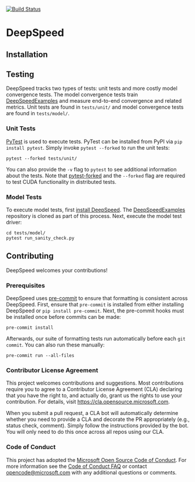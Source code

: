 [![Build Status](https://msdlserving.visualstudio.com/DeepScale/_apis/build/status/DeepSpeed%20GPU%20CI?branchName=master)](https://msdlserving.visualstudio.com/DeepScale/_build/latest?definitionId=36&branchName=master)

# DeepSpeed

## Installation


## Testing

DeepSpeed tracks two types of tests: unit tests and more costly model convergence tests.
The model convergence tests train
[DeepSpeedExamples](https://github.com/microsoft/DeepSpeedExamples/) and measure
end-to-end convergence and related metrics.  Unit tests are found in `tests/unit/` and
model convergence tests are found in `tests/model/`.

### Unit Tests
[PyTest](https://docs.pytest.org/en/latest/) is used to execute tests. PyTest can be
installed from PyPI via `pip install pytest`. Simply invoke `pytest --forked` to run the
unit tests:

    pytest --forked tests/unit/

You can also provide the `-v` flag to `pytest` to see additional information about the
tests. Note that [pytest-forked](https://github.com/pytest-dev/pytest-forked) and the
`--forked` flag are required to test CUDA functionality in distributed tests.

### Model Tests
To execute model tests, first [install DeepSpeed](#installation). The
[DeepSpeedExamples](https://github.com/microsoft/DeepSpeedExamples/) repository is cloned
as part of this process. Next, execute the model test driver:

    cd tests/model/
    pytest run_sanity_check.py



## Contributing

DeepSpeed welcomes your contributions!

### Prerequisites

DeepSpeed uses [pre-commit](https://pre-commit.com/) to ensure that formatting is
consistent across DeepSpeed.  First, ensure that `pre-commit` is installed from either
installing DeepSpeed or `pip install pre-commit`.  Next, the pre-commit hooks must be
installed once before commits can be made:

    pre-commit install

Afterwards, our suite of formatting tests run automatically before each `git commit`. You
can also run these manually:

    pre-commit run --all-files


### Contributor License Agreement

This project welcomes contributions and suggestions.  Most contributions require you to
agree to a Contributor License Agreement (CLA) declaring that you have the right to, and
actually do, grant us the rights to use your contribution. For details, visit
https://cla.opensource.microsoft.com.

When you submit a pull request, a CLA bot will automatically determine whether you need
to provide a CLA and decorate the PR appropriately (e.g., status check, comment). Simply
follow the instructions provided by the bot. You will only need to do this once across
all repos using our CLA.

### Code of Conduct

This project has adopted the [Microsoft Open Source Code of
Conduct](https://opensource.microsoft.com/codeofconduct/).  For more information see the
[Code of Conduct FAQ](https://opensource.microsoft.com/codeofconduct/faq/) or contact
[opencode@microsoft.com](mailto:opencode@microsoft.com) with any additional questions or
comments.
